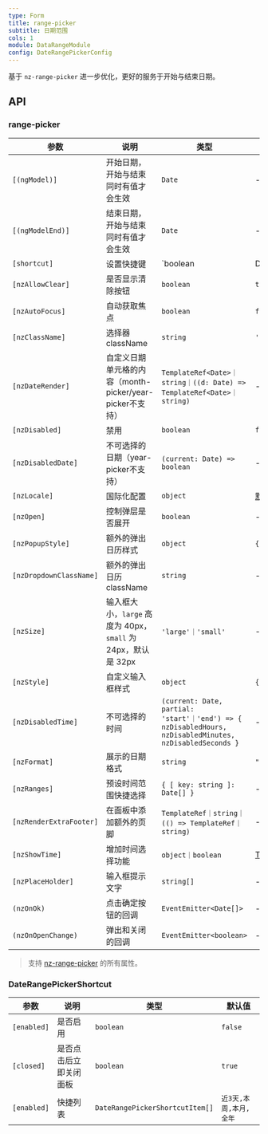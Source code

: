 ```yaml
---
type: Form
title: range-picker
subtitle: 日期范围
cols: 1
module: DataRangeModule
config: DateRangePickerConfig
---
```


基于 `nz-range-picker` 进一步优化，更好的服务于开始与结束日期。

## API

### range-picker

参数                    | 说明                                                       | 类型                                                                                                   | 默认值
------------------------|----------------------------------------------------------|--------------------------------------------------------------------------------------------------------|--------------------------------------------------------------------------------------------------------
`[(ngModel)]`           | 开始日期，开始与结束同时有值才会生效                        | `Date`                                                                                                 | -
`[(ngModelEnd)]`        | 结束日期，开始与结束同时有值才会生效                        | `Date`                                                                                                 | -
`[shortcut]`            | 设置快捷键                                                 | `boolean | DateRangePickerShortcut`                                                                    | `false`
`[nzAllowClear]`        | 是否显示清除按钮                                           | `boolean`                                                                                              | `true`
`[nzAutoFocus]`         | 自动获取焦点                                               | `boolean`                                                                                              | `false`
`[nzClassName]`         | 选择器 className                                           | `string`                                                                                               | `''`
`[nzDateRender]`        | 自定义日期单元格的内容（month-picker/year-picker不支持）     | `TemplateRef<Date>｜string｜((d: Date) => TemplateRef<Date>｜string)`                                     | -
`[nzDisabled]`          | 禁用                                                       | `boolean`                                                                                              | `false`
`[nzDisabledDate]`      | 不可选择的日期（year-picker不支持）                          | `(current: Date) => boolean`                                                                           | -
`[nzLocale]`            | 国际化配置                                                 | `object`                                                                                               | [默认配置](https://github.com/ant-design/ant-design/blob/master/components/date-picker/locale/example.json)
`[nzOpen]`              | 控制弹层是否展开                                           | `boolean`                                                                                              | -
`[nzPopupStyle]`        | 额外的弹出日历样式                                         | `object`                                                                                               | `{}`
`[nzDropdownClassName]` | 额外的弹出日历 className                                   | `string`                                                                                               | -
`[nzSize]`              | 输入框大小，`large` 高度为 40px，`small` 为 24px，默认是 32px | `'large'｜'small'`                                                                                      | -
`[nzStyle]`             | 自定义输入框样式                                           | `object`                                                                                               | `{}`
`[nzDisabledTime]`      | 不可选择的时间                                             | `(current: Date, partial: 'start'｜'end') => { nzDisabledHours, nzDisabledMinutes, nzDisabledSeconds }` | -
`[nzFormat]`            | 展示的日期格式                                             | `string`                                                                                               | `"yyyy-MM-dd"`
`[nzRanges]`            | 预设时间范围快捷选择                                       | `{ [ key: string ]: Date[] }`                                                                          | -
`[nzRenderExtraFooter]` | 在面板中添加额外的页脚                                     | `TemplateRef｜string｜(() => TemplateRef｜string)`                                                        | -
`[nzShowTime]`          | 增加时间选择功能                                           | `object｜boolean`                                                                                       | [TimePicker Options](/components/time-picker/zh#api)
`[nzPlaceHolder]`       | 输入框提示文字                                             | `string[]`                                                                                             | -
`(nzOnOk)`              | 点击确定按钮的回调                                         | `EventEmitter<Date[]>`                                                                                 | -
`(nzOnOpenChange)`      | 弹出和关闭的回调                                           | `EventEmitter<boolean>`                                                                                | -

> 支持 [nz-range-picker](https://ng.ant.design/components/date-picker/zh#nz-range-picker) 的所有属性。

### DateRangePickerShortcut

参数        | 说明                   | 类型                            | 默认值
------------|----------------------|---------------------------------|---------------
`[enabled]` | 是否启用               | `boolean`                       | `false`
`[closed]`  | 是否点击后立即关闭面板 | `boolean`                       | `true`
`[enabled]` | 快捷列表               | `DateRangePickerShortcutItem[]` | `近3天,本周,本月,全年`
